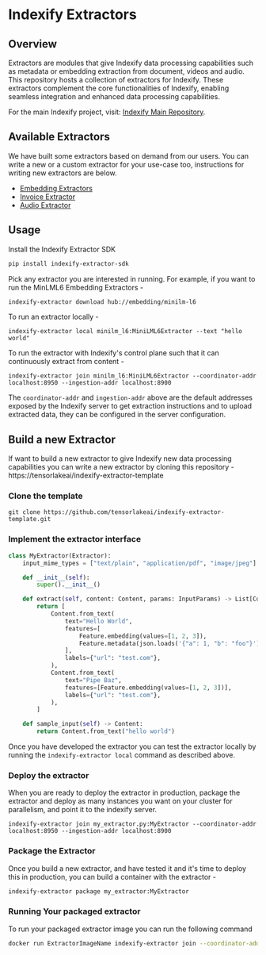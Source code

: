 # Indexify Extractors

## Overview

Extractors are modules that give Indexify data processing capabilities such as metadata or embedding extraction from document, videos and audio. This repository hosts a collection of extractors for Indexify.
These extractors complement the core functionalities of Indexify, enabling seamless integration and enhanced data processing capabilities.

For the main Indexify project, visit: [Indexify Main Repository](https://github.com/diptanu/indexify).

## Available Extractors
We have built some extractors based on demand from our users. You can write a new or a custom extractor for your use-case too, instructions for writing new extractors are below.

* [Embedding Extractors](https://github.com/tensorlakeai/indexify-extractors/tree/main/embedding)
* [Invoice Extractor](https://github.com/tensorlakeai/indexify-extractors/tree/main/invoices)
* [Audio Extractor](https://github.com/tensorlakeai/indexify-extractors/tree/main/whisper-asr)

## Usage
Install the Indexify Extractor SDK 
```bash
pip install indexify-extractor-sdk
```

Pick any extractor you are interested in running. For example, if you want to run the MinLML6 Embedding Extractors -

```bash
indexify-extractor download hub://embedding/minilm-l6
```

To run an extractor locally -
```
indexify-extractor local minilm_l6:MiniLML6Extractor --text "hello world"
```

To run the extractor with Indexify's control plane such that it can continuously extract from content -
```
indexify-extractor join minilm_l6:MiniLML6Extractor --coordinator-addr localhost:8950 --ingestion-addr localhost:8900
```
The `coordinator-addr` and `ingestion-addr` above are the default addresses exposed by the Indexify server to get extraction instructions and to upload extracted data, they can be configured in the server configuration.

## Build a new Extractor
If want to build a new extractor to give Indexify new data processing capabilities you can write a new extractor by cloning this repository - https://tensorlakeai/indexify-extractor-template

### Clone the template
```shell
git clone https://github.com/tensorlakeai/indexify-extractor-template.git
``` 

### Implement the extractor interface 
```python
class MyExtractor(Extractor):
    input_mime_types = ["text/plain", "application/pdf", "image/jpeg"]

    def __init__(self):
        super().__init__()

    def extract(self, content: Content, params: InputParams) -> List[Content]:
        return [
            Content.from_text(
                text="Hello World",
                features=[
                    Feature.embedding(values=[1, 2, 3]),
                    Feature.metadata(json.loads('{"a": 1, "b": "foo"}')),
                ],
                labels={"url": "test.com"},
            ),
            Content.from_text(
                text="Pipe Baz",
                features=[Feature.embedding(values=[1, 2, 3])],
                labels={"url": "test.com"},
            ),
        ]

    def sample_input(self) -> Content:
        return Content.from_text("hello world")

```

Once you have developed the extractor you can test the extractor locally by running the `indexify-extractor local` command as described above.

### Deploy the extractor
When you are ready to deploy the extractor in production, package the extractor and deploy as many instances you want on your cluster for parallelism, and point it to the indexify server. 
```
indexify-extractor join my_extractor.py:MyExtractor --coordinator-addr localhost:8950 --ingestion-addr localhost:8900
```

### Package the Extractor 
Once you build a new extractor, and have tested it and it's time to deploy this in production, you can build a container with the extractor -
```bash
indexify-extractor package my_extractor:MyExtractor
```

### Running Your packaged extractor
To run your packaged extractor image you can run the following command
```bash
docker run ExtractorImageName indexify-extractor join --coordinator-addr=host.docker.internal:8950 --ingestion-addr=host.docker.internal:8900
```
